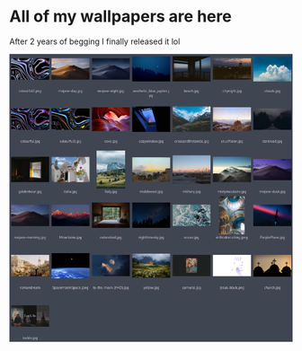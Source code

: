 # All of my wallpapers are here
After 2 years of begging I finally released it lol

![Wallpapers](ScreenshotOfWallpapers.png)
